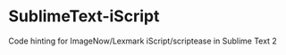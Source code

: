 SublimeText-iScript
===================

Code hinting for ImageNow/Lexmark iScript/scriptease in Sublime Text 2
